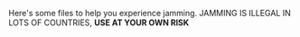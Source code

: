 Here's some files to help you experience jamming.
JAMMING IS ILLEGAL IN LOTS OF COUNTRIES, <b>USE AT YOUR OWN RISK</b>
